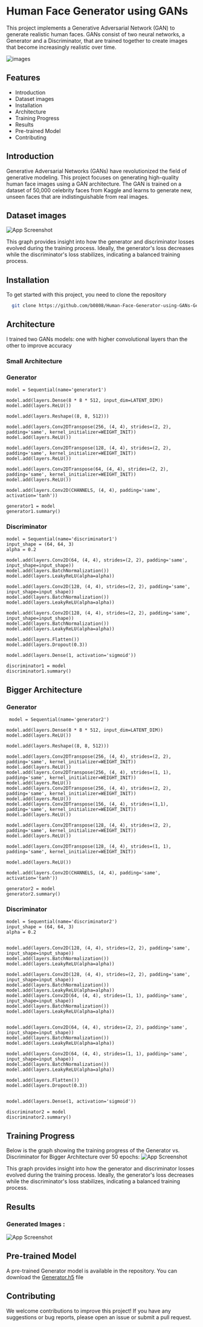 
# Human Face Generator using GANs

This project implements a Generative Adversarial Network (GAN) to generate realistic human faces. GANs consist of two neural networks, a Generator and a Discriminator, that are trained together to create images that become increasingly realistic over time.

![images](https://eu-images.contentstack.com/v3/assets/blt6b0f74e5591baa03/bltfd36e68ac7a0f3b2/651b29bb3671b45abcc7e4c8/Generative_AI_(2).png?width=850&auto=webp&quality=95&format=jpg&disable=upscale)

## Features

- Introduction
- Dataset images
- Installation
- Architecture
- Training Progress
- Results
- Pre-trained Model
- Contributing



## Introduction
Generative Adversarial Networks (GANs) have revolutionized the field of generative modeling. This project focuses on generating high-quality human face images using a GAN architecture. The GAN is trained on a dataset of 50,000 celebrity faces from Kaggle and learns to generate new, unseen faces that are indistinguishable from real images.




## Dataset images

![App Screenshot](https://images.newscientist.com/wp-content/uploads/2022/02/14174128/PRI_223554170.jpg?width=1003)

This graph provides insight into how the generator and discriminator losses evolved during the training process. Ideally, the generator's loss decreases while the discriminator's loss stabilizes, indicating a balanced training process.


## Installation

To get started with this project, you need to clone the repository 

```bash
  git clone https://github.com/b0808/Human-Face-Generator-using-GANs-Generative-AI.git
```


## Architecture
I trained two GANs models: one with higher convolutional layers than the other to improve accuracy

### Small Architecture

### Generator
```
model = Sequential(name='generator1')

model.add(layers.Dense(8 * 8 * 512, input_dim=LATENT_DIM))
model.add(layers.ReLU())

model.add(layers.Reshape((8, 8, 512)))

model.add(layers.Conv2DTranspose(256, (4, 4), strides=(2, 2), padding='same', kernel_initializer=WEIGHT_INIT))
model.add(layers.ReLU())

model.add(layers.Conv2DTranspose(128, (4, 4), strides=(2, 2), padding='same', kernel_initializer=WEIGHT_INIT))
model.add(layers.ReLU())

model.add(layers.Conv2DTranspose(64, (4, 4), strides=(2, 2), padding='same', kernel_initializer=WEIGHT_INIT))
model.add(layers.ReLU())

model.add(layers.Conv2D(CHANNELS, (4, 4), padding='same', activation='tanh'))

generator1 = model
generator1.summary()
```
### Discriminator
```
model = Sequential(name='discriminator1')
input_shape = (64, 64, 3)
alpha = 0.2

model.add(layers.Conv2D(64, (4, 4), strides=(2, 2), padding='same', input_shape=input_shape))
model.add(layers.BatchNormalization())
model.add(layers.LeakyReLU(alpha=alpha))

model.add(layers.Conv2D(128, (4, 4), strides=(2, 2), padding='same', input_shape=input_shape))
model.add(layers.BatchNormalization())
model.add(layers.LeakyReLU(alpha=alpha))

model.add(layers.Conv2D(128, (4, 4), strides=(2, 2), padding='same', input_shape=input_shape))
model.add(layers.BatchNormalization())
model.add(layers.LeakyReLU(alpha=alpha))

model.add(layers.Flatten())
model.add(layers.Dropout(0.3))

model.add(layers.Dense(1, activation='sigmoid'))

discriminator1 = model
discriminator1.summary()
```
## Bigger Architecture
### Generator
```
 model = Sequential(name='generator2')

model.add(layers.Dense(8 * 8 * 512, input_dim=LATENT_DIM))
model.add(layers.ReLU())

model.add(layers.Reshape((8, 8, 512)))

model.add(layers.Conv2DTranspose(256, (4, 4), strides=(2, 2), padding='same', kernel_initializer=WEIGHT_INIT))
model.add(layers.ReLU())
model.add(layers.Conv2DTranspose(256, (4, 4), strides=(1, 1), padding='same', kernel_initializer=WEIGHT_INIT))
model.add(layers.ReLU())
model.add(layers.Conv2DTranspose(256, (4, 4), strides=(2, 2), padding='same', kernel_initializer=WEIGHT_INIT))
model.add(layers.ReLU())
model.add(layers.Conv2DTranspose(156, (4, 4), strides=(1,1), padding='same', kernel_initializer=WEIGHT_INIT))
model.add(layers.ReLU())

model.add(layers.Conv2DTranspose(128, (4, 4), strides=(2, 2), padding='same', kernel_initializer=WEIGHT_INIT))
model.add(layers.ReLU())

model.add(layers.Conv2DTranspose(128, (4, 4), strides=(1, 1), padding='same', kernel_initializer=WEIGHT_INIT))

model.add(layers.ReLU())

model.add(layers.Conv2D(CHANNELS, (4, 4), padding='same', activation='tanh'))

generator2 = model
generator2.summary()
```
### Discriminator
```
model = Sequential(name='discriminator2')
input_shape = (64, 64, 3)
alpha = 0.2


model.add(layers.Conv2D(128, (4, 4), strides=(2, 2), padding='same', input_shape=input_shape))
model.add(layers.BatchNormalization())
model.add(layers.LeakyReLU(alpha=alpha))

model.add(layers.Conv2D(128, (4, 4), strides=(2, 2), padding='same', input_shape=input_shape))
model.add(layers.BatchNormalization())
model.add(layers.LeakyReLU(alpha=alpha))
model.add(layers.Conv2D(64, (4, 4), strides=(1, 1), padding='same', input_shape=input_shape))
model.add(layers.BatchNormalization())
model.add(layers.LeakyReLU(alpha=alpha))


model.add(layers.Conv2D(64, (4, 4), strides=(2, 2), padding='same', input_shape=input_shape))
model.add(layers.BatchNormalization())
model.add(layers.LeakyReLU(alpha=alpha))

model.add(layers.Conv2D(64, (4, 4), strides=(1, 1), padding='same', input_shape=input_shape))
model.add(layers.BatchNormalization())
model.add(layers.LeakyReLU(alpha=alpha))

model.add(layers.Flatten())
model.add(layers.Dropout(0.3))


model.add(layers.Dense(1, activation='sigmoid'))

discriminator2 = model
discriminator2.summary()
```


## Training Progress
Below is the graph showing the training progress of the Generator vs. Discriminator for Bigger Architecture over 50 epochs:
![App Screenshot](https://github.com/b0808/Human-Face-Generator-using-GANs-Generative-AI/blob/main/download.png)

This graph provides insight into how the generator and discriminator losses evolved during the training process. Ideally, the generator's loss decreases while the discriminator's loss stabilizes, indicating a balanced training process.
## Results
### Generated Images :

![App Screenshot](https://github.com/b0808/Human-Face-Generator-using-GANs-Generative-AI/blob/main/images.png)

## Pre-trained Model
A pre-trained Generator model is available in the repository. You can download the  [Generator.h5](https://github.com/yourusername/face-generator-gan/blob/main/generator_final.h5) file

## Contributing

We welcome contributions to improve this project! If you have any suggestions or bug reports, please open an issue or submit a pull request.
